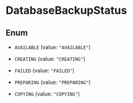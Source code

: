 

# DatabaseBackupStatus

## Enum


* `AVAILABLE` (value: `"AVAILABLE"`)

* `CREATING` (value: `"CREATING"`)

* `FAILED` (value: `"FAILED"`)

* `PREPARING` (value: `"PREPARING"`)

* `COPYING` (value: `"COPYING"`)



